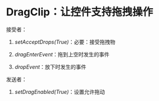 # DragClip：让控件支持拖拽操作

接受者：

1. *setAcceptDrops(True)*：必要：接受拖拽物

2. *dragEnterEvent*：拖到上空时发生的事件

3. *dropEvent*：放下时发生的事件

发送者：

1. *setDragEnabled(True)*：设置允许拖动